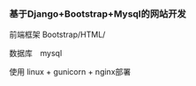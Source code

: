 ### 基于Django+Bootstrap+Mysql的网站开发

前端框架 Bootstrap/HTML/

数据库　mysql

使用 linux + gunicorn + nginx部署 

[网站地址]: http://23.105.200.109/home/(te) 
